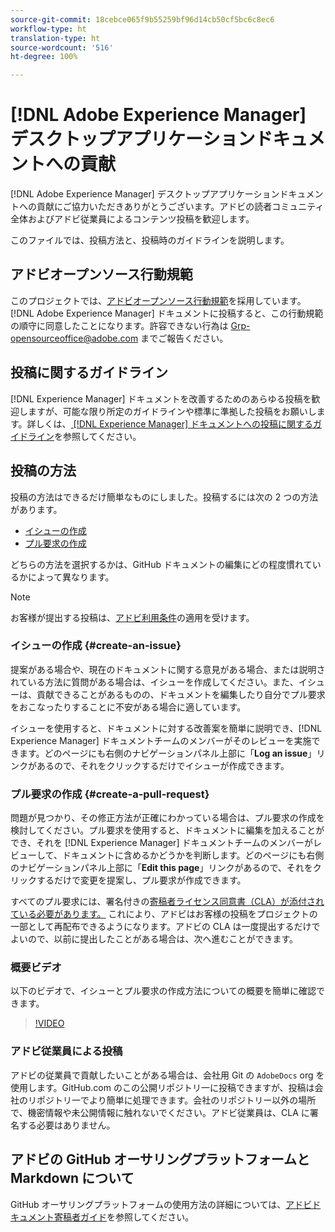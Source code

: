 ```yaml
---
source-git-commit: 18cebce065f9b55259bf96d14cb50cf5bc6c8ec6
workflow-type: ht
translation-type: ht
source-wordcount: '516'
ht-degree: 100%

---
```

# [!DNL Adobe Experience Manager] デスクトップアプリケーションドキュメントへの貢献

[!DNL Adobe Experience Manager] デスクトップアプリケーションドキュメントへの貢献にご協力いただきありがとうございます。アドビの読者コミュニティ全体およびアドビ従業員によるコンテンツ投稿を歓迎します。

このファイルでは、投稿方法と、投稿時のガイドラインを説明します。

## アドビオープンソース行動規範

このプロジェクトでは、[アドビオープンソース行動規範](code-of-conduct.md)を採用しています。[!DNL Adobe Experience Manager] ドキュメントに投稿すると、この行動規範の順守に同意したことになります。許容できない行為は [Grp-opensourceoffice@adobe.com](mailto:Grp-opensourceoffice@adobe.com) までご報告ください。

## 投稿に関するガイドライン

[!DNL Experience Manager] ドキュメントを改善するためのあらゆる投稿を歓迎しますが、可能な限り所定のガイドラインや標準に準拠した投稿をお願いします。詳しくは、[ [!DNL Experience Manager]  ドキュメントへの投稿に関するガイドライン](guidelines.md)を参照してください。

## 投稿の方法

投稿の方法はできるだけ簡単なものにしました。投稿するには次の 2 つの方法があります。

* [イシューの作成](#create-an-issue)
* [プル要求の作成](#create-a-pull-request)

どちらの方法を選択するかは、GitHub ドキュメントの編集にどの程度慣れているかによって異なります。

>[!NOTE]
>
>お客様が提出する投稿は、[アドビ利用条件](https://www.adobe.com/jp/legal/terms.html)の適用を受けます。

### イシューの作成 {#create-an-issue}

提案がある場合や、現在のドキュメントに関する意見がある場合、または説明されている方法に質問がある場合は、イシューを作成してください。また、イシューは、貢献できることがあるものの、ドキュメントを編集したり自分でプル要求をおこなったりすることに不安がある場合に適しています。

イシューを使用すると、ドキュメントに対する改善案を簡単に説明でき、[!DNL Experience Manager] ドキュメントチームのメンバーがそのレビューを実施できます。どのページにも右側のナビゲーションパネル上部に「**Log an issue**」リンクがあるので、それをクリックするだけでイシューが作成できます。

### プル要求の作成 {#create-a-pull-request}

問題が見つかり、その修正方法が正確にわかっている場合は、プル要求の作成を検討してください。プル要求を使用すると、ドキュメントに編集を加えることができ、それを [!DNL Experience Manager] ドキュメントチームのメンバーがレビューして、ドキュメントに含めるかどうかを判断します。どのページにも右側のナビゲーションパネル上部に「**Edit this page**」リンクがあるので、それをクリックするだけで変更を提案し、プル要求が作成できます。

すべてのプル要求には、署名付きの[寄稿者ライセンス同意書（CLA）が添付されている必要があります。](https://opensource.adobe.com/cla.html) これにより、アドビはお客様の投稿をプロジェクトの一部として再配布できるようになります。アドビの CLA は一度提出するだけでよいので、以前に提出したことがある場合は、次へ進むことができます。

### 概要ビデオ

以下のビデオで、イシューとプル要求の作成方法についての概要を簡単に確認できます。

>[!VIDEO](https://video.tv.adobe.com/v/27069?captions=jpn)

### アドビ従業員による投稿

アドビの従業員で貢献したいことがある場合は、会社用 Git の `AdobeDocs` org を使用します。GitHub.com のこの公開リポジトリ一に投稿できますが、投稿は会社のリポジトリ一でより簡単に処理できます。会社のリポジトリー以外の場所で、機密情報や未公開情報に触れないでください。アドビ従業員は、CLA に署名する必要はありません。

## アドビの GitHub オーサリングプラットフォームと Markdown について

GitHub オーサリングプラットフォームの使用方法の詳細については、[アドビドキュメント寄稿者ガイド](https://experienceleague.adobe.com/docs/contributor/contributor-guide/introduction.html?lang=ja)を参照してください。

